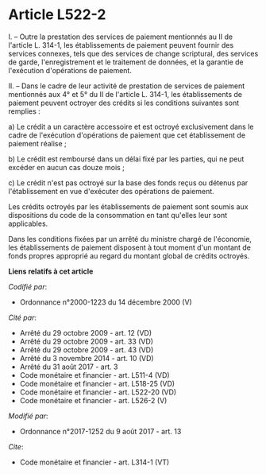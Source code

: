 # Article L522-2

I. – Outre la prestation des services de paiement mentionnés au II de l'article L. 314-1, les établissements de paiement
peuvent fournir des services connexes, tels que des services de change scriptural, des services de garde, l'enregistrement et
le traitement de données, et la garantie de l'exécution d'opérations de paiement. 

II. – Dans le cadre de leur activité de prestation de services de paiement mentionnés aux 4° et 5° du II de l'article L.
314-1, les établissements de paiement peuvent octroyer des crédits si les conditions suivantes sont remplies : 

a) Le crédit a un caractère accessoire et est octroyé exclusivement dans le cadre de l'exécution d'opérations de paiement que
cet établissement de paiement réalise ; 

b) Le crédit est remboursé dans un délai fixé par les parties, qui ne peut excéder en aucun cas douze mois ; 

c) Le crédit n'est pas octroyé sur la base des fonds reçus ou détenus par l'établissement en vue d'exécuter des opérations de
paiement. 

Les crédits octroyés par les établissements de paiement sont soumis aux dispositions du code de la consommation en tant
qu'elles leur sont applicables. 

Dans les conditions fixées par un arrêté du ministre chargé de l'économie, les établissements de paiement disposent à tout
moment d'un montant de fonds propres approprié au regard du montant global de crédits octroyés.

**Liens relatifs à cet article**

_Codifié par_:

  - Ordonnance n°2000-1223 du 14 décembre 2000 (V)

_Cité par_:

  - Arrêté du 29 octobre 2009 - art. 12 (VD)
  - Arrêté du 29 octobre 2009 - art. 33 (VD)
  - Arrêté du 29 octobre 2009 - art. 43 (VD)
  - Arrêté du 3 novembre 2014 - art. 10 (VD)
  - Arrêté du 31 août 2017 - art. 3
  - Code monétaire et financier - art. L511-4 (VD)
  - Code monétaire et financier - art. L518-25 (VD)
  - Code monétaire et financier - art. L522-20 (VD)
  - Code monétaire et financier - art. L526-2 (V)

_Modifié par_:

  - Ordonnance n°2017-1252 du 9 août 2017 - art. 13

_Cite_:

  - Code monétaire et financier - art. L314-1 (VT)
